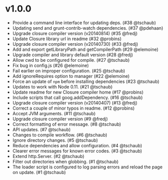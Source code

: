 # v1.0.0

* Provide a command line interface for updating deps. (#38 @tschaub)
* Updating send and grunt-contrib-watch dependencies. (#37 @pdehaan)
* Upgrade closure compiler version (v20140814) (#35 @fredj)
* Update Closure library url in readme (#32 @probins)
* Upgrade closure compiler version (v20140730) (#33 @fredj)
* Add and export getLibraryPath and getCompilerPath (#29 @elemoine)
* Upgrade compiler and library default version (#28 @fredj)
* Allow cwd to be configured for compile. (#27 @tschaub)
* Fix bug in config.js (#26 @elemoine)
* Fail earlier on improper configuration. (#25 @tschaub)
* Add ignoreRequires option to manager (#22 @elemoine)
* Force an update of `npm` before installing dependencies (#23 @tschaub)
* Updates to work with Node 0.11. (#21 @tschaub)
* Update readme for new Closure compiler home (#17 @probins)
* Include scripts that call goog.addDependency. (#16 @tschaub)
* Upgrade closure compiler version (v20140407) (#13 @fredj)
* Correct a couple of minor typos in readme. (#12 @probins)
* Accept JVM arguments. (#11 @tschaub)
* Upgrade closure compiler version (#9 @fredj)
* Correct formatting of error message. (#8 @tschaub)
* API updates. (#7 @tschaub)
* Changes to compile workflow. (#6 @tschaub)
* Ignore directory changes. (#5 @tschaub)
* Reduce dependencies and allow configuration. (#4 @tschaub)
* Clearer error messages for known error codes. (#3 @tschaub)
* Extend http.Server. (#2 @tschaub)
* Filter out directories when globbing. (#1 @tschaub)
* The loader script is configured to log parsing errors and reload the page on update. (#1 @tschaub)
